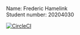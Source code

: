 Name: Frederic Hamelink  
Student number: 20204030

[![CircleCI](https://circleci.com/gh/AP-Lab-Sessions/2022-project-frehml.svg?style=svg&circle-token=0d1271dcc266eaf360b1953f311b74f7a9e287af)](https://app.circleci.com/pipelines/github/AP-Lab-Sessions/2022-project-frehml)